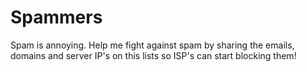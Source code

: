 # Spammers
Spam is annoying. Help me fight against spam by sharing the emails, domains and server IP's on this lists so ISP's can start blocking them!
